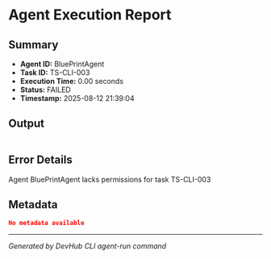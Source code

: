 # Agent Execution Report

## Summary
- **Agent ID:** BluePrintAgent
- **Task ID:** TS-CLI-003
- **Execution Time:** 0.00 seconds
- **Status:** FAILED
- **Timestamp:** 2025-08-12 21:39:04

## Output
```

```

## Error Details
Agent BluePrintAgent lacks permissions for task TS-CLI-003

## Metadata
```json
No metadata available
```

---
*Generated by DevHub CLI agent-run command*
